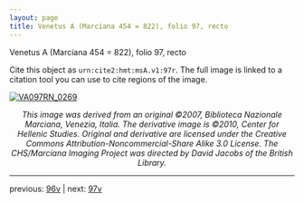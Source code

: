 ```yaml
---
layout: page
title: Venetus A (Marciana 454 = 822), folio 97, recto
---
```


Venetus A (Marciana 454 = 822), folio 97, recto

Cite this object as `urn:cite2:hmt:msA.v1:97r`.  The full image is linked to a citation tool you can use to cite regions of the image.

[![VA097RN_0269](http://www.homermultitext.org/iipsrv?IIIF=/project/homer/pyramidal/deepzoom/hmt/vaimg/2017a/VA097RN_0269.tif/full/800,/0/default.jpg)](http://www.homermultitext.org/ict2/?urn=urn:cite2:hmt:vaimg.2017a:VA097RN_0269) 

<p style="text-align: center; font-style: italic;">This image was derived from an original ©2007, Biblioteca Nazionale Marciana, Venezia, Italia. The derivative image is ©2010, Center for Hellenic Studies. Original and derivative are licensed under the Creative Commons Attribution-Noncommercial-Share Alike 3.0 License. The CHS/Marciana Imaging Project was directed by David Jacobs of the British Library.</p>

---

previous: [96v](../96v/) | next: [97v](../97v/)